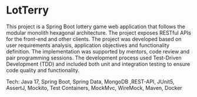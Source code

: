 # LotTerry
This project is a Spring Boot lottery game web application that follows the modular monolith hexagonal architecture. The project exposes RESTful APIs for the front-end and other clients. The project was developed based on user requirements analysis, application objectives and functionality definition. The implementation was supported by mentors, code review and pair programming sessions. The development process used Test-Driven Development (TDD) and included both unit and integration testing to ensure code quality and functionality.

Tech: Java 17, Spring Boot, Spring Data, MongoDB ,REST-API, JUnit5, AssertJ, Mockito, Test Containers, MockMvc, WireMock, Maven, Docker
